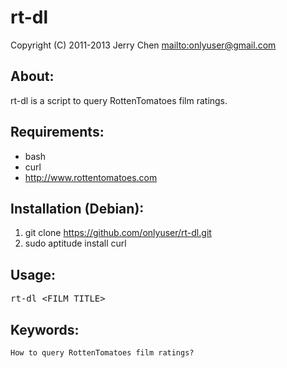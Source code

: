 rt-dl
=====

Copyright (C) 2011-2013 Jerry Chen <mailto:onlyuser@gmail.com>

About:
------

rt-dl is a script to query RottenTomatoes film ratings.

Requirements:
-------------

* bash
* curl
* http://www.rottentomatoes.com

Installation (Debian):
----------------------

1. git clone https://github.com/onlyuser/rt-dl.git
2. sudo aptitude install curl

Usage:
------

<pre>
rt-dl &lt;FILM_TITLE&gt;
</pre>

Keywords:
---------

    How to query RottenTomatoes film ratings?
